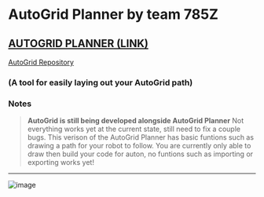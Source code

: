 # AutoGrid Planner by team **785Z**
## [AUTOGRID PLANNER (LINK)](https://parkerrasys.github.io/AutoGrid-Planner/)
[AutoGrid Repository](https://github.com/parkerrasys/AutoGrid/) 
### (A tool for easily laying out your AutoGrid path)

### Notes

>**AutoGrid is still being developed alongside AutoGrid Planner**
> Not everything works yet at the current state, still need to fix a couple bugs.
> This verison of the AutoGrid Planner has basic funtions such as drawing a path for your robot to follow.
> You are currently only able to draw then build your code for auton, no funtions such as importing or exporting works yet!
** **
<div style="position: relative; display: inline-block;">
  <a href="https://parkerrasys.github.io/AutoGrid-Planner/" target="_blank" style="position: relative; display: inline-block; text-decoration: none;">
    <img src="https://github.com/user-attachments/assets/dc9531b7-a99f-4ac5-b29b-13b0ae5269df" alt="image" style="display: block; transition: filter 0.3s ease;">
    <div style="display: none; position: absolute; bottom: -40px; left: 50%; transform: translateX(-50%); background-color: black; color: white; padding: 5px 10px; border-radius: 5px; font-size: 12px; white-space: nowrap; opacity: 0; z-index: 10;">Will redirect to AutoGrid Planner</div>
  </a>
</div>

<script>
  const link = document.querySelector("a");
  const img = link.querySelector("img");
  const tooltip = link.querySelector("div");

  // Add hover effect for the image and tooltip
  link.addEventListener("mouseenter", () => {
    img.style.filter = "brightness(70%)"; // Dim the image
    tooltip.style.display = "block"; // Show tooltip
    tooltip.style.opacity = "1"; // Fade in the tooltip
  });

  link.addEventListener("mouseleave", () => {
    img.style.filter = ""; // Reset the image brightness
    tooltip.style.display = "none"; // Hide tooltip
    tooltip.style.opacity = "0"; // Fade out the tooltip
  });
</script>

